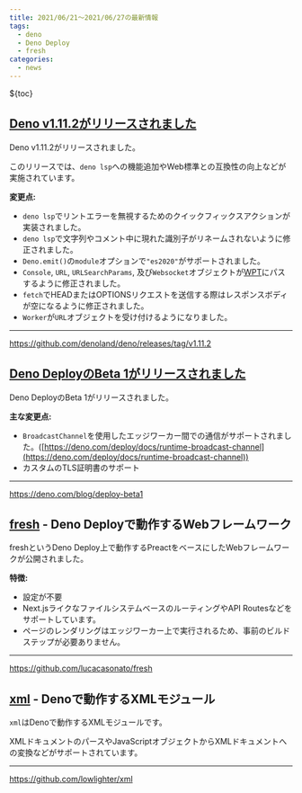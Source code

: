 ```yaml
---
title: 2021/06/21〜2021/06/27の最新情報
tags:
  - deno
  - Deno Deploy
  - fresh
categories:
  - news
---
```


${toc}

## [Deno v1.11.2がリリースされました](https://github.com/denoland/deno/releases/tag/v1.11.2)

Deno v1.11.2がリリースされました。

このリリースでは、`deno lsp`への機能追加やWeb標準との互換性の向上などが実施されています。

**変更点:**

- `deno lsp`でリントエラーを無視するためのクイックフィックスアクションが実装されました。
- `deno lsp`で文字列やコメント中に現れた識別子がリネームされないように修正されました。
- `Deno.emit()`の`module`オプションで`"es2020"`がサポートされました。
- `Console`, `URL`, `URLSearchParams`, 及び`Websocket`オブジェクトが[WPT](https://github.com/web-platform-tests/wpt)にパスするように修正されました。
- `fetch`でHEADまたはOPTIONSリクエストを送信する際はレスポンスボディが空になるように修正されました。
- `Worker`が`URL`オブジェクトを受け付けるようになりました。

---

https://github.com/denoland/deno/releases/tag/v1.11.2

## [Deno DeployのBeta 1がリリースされました](https://deno.com/blog/deploy-beta1)

Deno DeployのBeta 1がリリースされました。

**主な変更点:**

- `BroadcastChannel`を使用したエッジワーカー間での通信がサポートされました。([https://deno.com/deploy/docs/runtime-broadcast-channel](https://deno.com/deploy/docs/runtime-broadcast-channel))
- カスタムのTLS証明書のサポート

---

https://deno.com/blog/deploy-beta1

## [fresh](https://github.com/lucacasonato/fresh) - Deno Deployで動作するWebフレームワーク

freshというDeno Deploy上で動作するPreactをベースにしたWebフレームワークが公開されました。

**特徴:**

- 設定が不要
- Next.jsライクなファイルシステムベースのルーティングやAPI Routesなどをサポートしています。
- ページのレンダリングはエッジワーカー上で実行されるため、事前のビルドステップが必要ありません。

---

https://github.com/lucacasonato/fresh

## [xml](https://github.com/lowlighter/xml) - Denoで動作するXMLモジュール

`xml`はDenoで動作するXMLモジュールです。

XMLドキュメントのパースやJavaScriptオブジェクトからXMLドキュメントへの変換などがサポートされています。

---

https://github.com/lowlighter/xml
